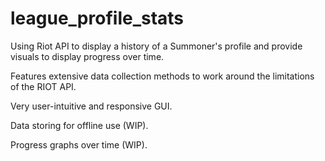 # league_profile_stats
Using Riot API to display a history of a Summoner's profile and provide visuals to display progress over time. 


Features extensive data collection methods to work around the limitations of the RIOT API.

Very user-intuitive and responsive GUI. 

Data storing for offline use (WIP). 

Progress graphs over time (WIP). 
